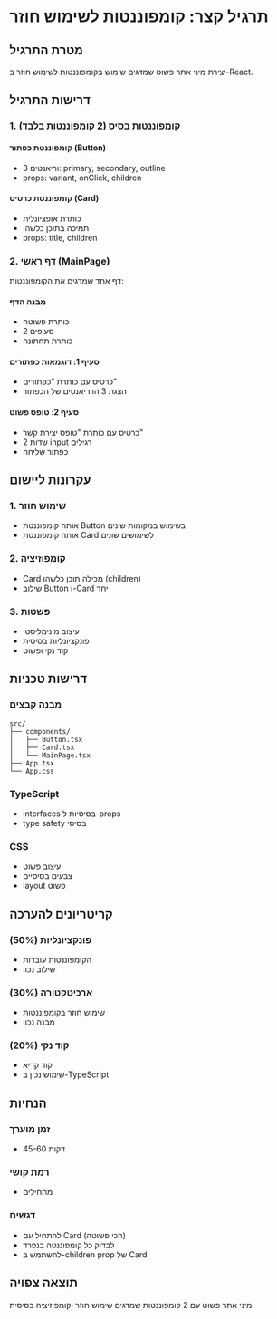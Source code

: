 # תרגיל קצר: קומפוננטות לשימוש חוזר

## מטרת התרגיל
יצירת מיני אתר פשוט שמדגים שימוש בקומפוננטות לשימוש חוזר ב-React.

## דרישות התרגיל

### 1. קומפוננטות בסיס (2 קומפוננטות בלבד)

#### קומפוננטת כפתור (Button)
- 3 וריאנטים: primary, secondary, outline
- props: variant, onClick, children

#### קומפוננטת כרטיס (Card)
- כותרת אופציונלית
- תמיכה בתוכן כלשהו
- props: title, children

### 2. דף ראשי (MainPage)
דף אחד שמדגים את הקומפוננטות:

#### מבנה הדף
- כותרת פשוטה
- 2 סעיפים
- כותרת תחתונה

#### סעיף 1: דוגמאות כפתורים
- כרטיס עם כותרת "כפתורים"
- הצגת 3 הווריאנטים של הכפתור

#### סעיף 2: טופס פשוט
- כרטיס עם כותרת "טופס יצירת קשר"
- 2 שדות input רגילים
- כפתור שליחה

## עקרונות ליישום

### 1. שימוש חוזר
- אותה קומפוננטת Button בשימוש במקומות שונים
- אותה קומפוננטת Card לשימושים שונים

### 2. קומפוזיציה
- Card מכילה תוכן כלשהו (children)
- שילוב Button ו-Card יחד

### 3. פשטות
- עיצוב מינימליסטי
- פונקציונליות בסיסית
- קוד נקי ופשוט

## דרישות טכניות

### מבנה קבצים
```
src/
├── components/
│   ├── Button.tsx
│   ├── Card.tsx
│   └── MainPage.tsx
├── App.tsx
└── App.css
```

### TypeScript
- interfaces בסיסיות ל-props
- type safety בסיסי

### CSS
- עיצוב פשוט
- צבעים בסיסיים
- layout פשוט

## קריטריונים להערכה

### פונקציונליות (50%)
- הקומפוננטות עובדות
- שילוב נכון

### ארכיטקטורה (30%)
- שימוש חוזר בקומפוננטות
- מבנה נכון

### קוד נקי (20%)
- קוד קריא
- שימוש נכון ב-TypeScript

## הנחיות

### זמן מוערך
- 45-60 דקות

### רמת קושי
- מתחילים

### דגשים
- להתחיל עם Card (הכי פשוטה)
- לבדוק כל קומפוננטה בנפרד
- להשתמש ב-children prop של Card

## תוצאה צפויה
מיני אתר פשוט עם 2 קומפוננטות שמדגים שימוש חוזר וקומפוזיציה בסיסית. 